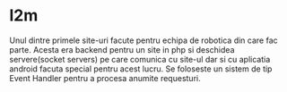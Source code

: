 # l2m
Unul dintre primele site-uri facute pentru echipa de robotica din care fac parte.
Acesta era backend pentru un site in php si deschidea servere(socket servers) pe care comunica cu site-ul dar si cu aplicatia android facuta special pentru acest lucru.
Se foloseste un sistem de tip Event Handler pentru a procesa anumite requesturi.

